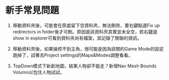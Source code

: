 # 新手常見問題

1. 移動資料夾後，可能會在原處留下空資料夾，無法刪除，要右鍵點選Fix up redirectors in folder後才可刪。原因是該資料夾其實並未全空，若右鍵選show in explorer可看到資料夾尚有檔案，其記錄了關聯的資訊。

2. 移動資料夾後，如果操控不到主角，很可能是因為該關的Game Mode的設定跑掉了，試著去Project settings的Maps&Modes調整看看。

3. TopDown模式下新創地圖，結果人物卻不能走？新增Nav Mesh Bounds Volumn以包住人物試試。

<!-- 3.  -->
